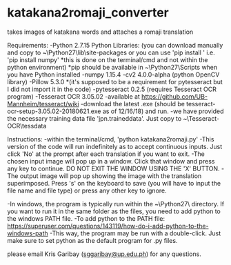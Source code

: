 # katakana2romaji_converter
 takes images of katakana words and attaches a romaji translation
 
 Requirements:
-Python 2.7.15
	Python Libraries: (you can download manually and copy to ~\Python27\lib\site-packages
			   or you can use 'pip install <package>' i.e. 'pip install numpy' *this is done on the terminal/cmd and not within the python environment)	*pip should be available in ~\Python27\Scripts when you have Python installed
	-numpy 1.15.4
	-cv2 4.0.0-alpha (python OpenCV library)
	-Pillow 5.3.0 *(it's supposed to be a requirement for pytesseract but I did not import it in the code)
	-pytesseract 0.2.5 (requires Tesseract OCR program)
-Tesseract OCR 3.05.02
	-available at https://github.com/UB-Mannheim/tesseract/wiki
	-download the latest .exe (should be tesseract-ocr-setup-3.05.02-20180621.exe as of 12/16/18) and run.
	-we have provided the necessary training data file 'jpn.traineddata'. Just copy to ~\Tesseract-OCR\tessdata

Instructions:
-within the terminal/cmd, 'python katakana2romaji.py'
-This version of the code will run indefinitely as to accept continuous inputs. Just click 'No' at the prompt after each translation if you want to exit.
-The chosen input image will pop up in a window. Click that window and press any key to continue. DO NOT EXIT THE WINDOW USING THE 'X' BUTTON.
-The output image will pop up showing the image with the translation superimposed. Press 's' on the keyboard to save (you will have to input the file name and file type) or press any other key to ignore.

-In windows, the program is typically run within the ~\Python27\ directory. If you want to run it in the same folder as the files, you need to add python to the windows PATH file.
-To add python to the PATH file: https://superuser.com/questions/143119/how-do-i-add-python-to-the-windows-path
-This way, the program may be run with a double-click. Just make sure to set python as the default program for .py files.

please email Kris Garibay (sggaribay@up.edu.ph) for any questions.
